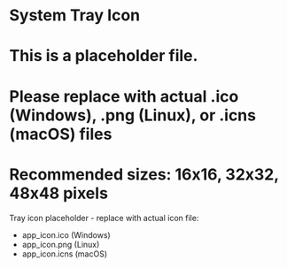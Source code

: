 # System Tray Icon
# This is a placeholder file. 
# Please replace with actual .ico (Windows), .png (Linux), or .icns (macOS) files
# Recommended sizes: 16x16, 32x32, 48x48 pixels

Tray icon placeholder - replace with actual icon file:
- app_icon.ico (Windows)
- app_icon.png (Linux) 
- app_icon.icns (macOS)
